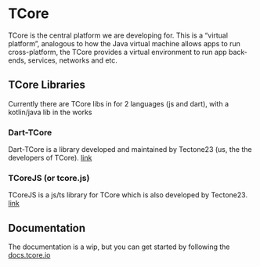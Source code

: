# TCore

TCore is the central platform we are developing for. This is a “virtual platform”, analogous to how the Java virtual machine allows apps to run cross-platform, the TCore provides a virtual environment to run app back-ends, services, networks and etc.

## TCore Libraries
Currently there are TCore libs in for 2 languages (js and dart), with a kotlin/java lib in the works

### Dart-TCore
Dart-TCore is a library developed and maintained by Tectone23 (us, the the developers of TCore). [link](https://github.com/HUSKI3/TCoreLib.Dart)

### TCoreJS (or tcore.js)
TCoreJS is a js/ts library for TCore which is also developed by Tectone23. [link](https://github.com/TecTone23-Mobile/TcoreJS)

## Documentation

The documentation is a wip, but you can get started by following the [docs.tcore.io](https://docs.tcore.io/en/introduction)
